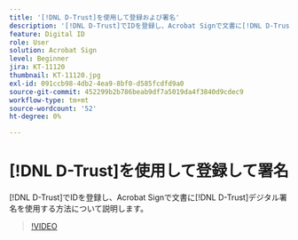 ```yaml
---
title: '[!DNL D-Trust]を使用して登録および署名'
description: '[!DNL D-Trust]でIDを登録し、Acrobat Signで文書に[!DNL D-Trust]電子署名を使用する方法について説明します'
feature: Digital ID
role: User
solution: Acrobat Sign
level: Beginner
jira: KT-11120
thumbnail: KT-11120.jpg
exl-id: 091ccb98-4db2-4ea9-8bf0-d585fcdfd9a0
source-git-commit: 452299b2b786beab9df7a5019da4f3840d9cdec9
workflow-type: tm+mt
source-wordcount: '52'
ht-degree: 0%

---
```


# [!DNL D-Trust]を使用して登録して署名

[!DNL D-Trust]でIDを登録し、Acrobat Signで文書に[!DNL D-Trust]デジタル署名を使用する方法について説明します。

>[!VIDEO](https://video.tv.adobe.com/v/3449145?quality=12&learn=on&hidetitle=true&captions=jpn)
